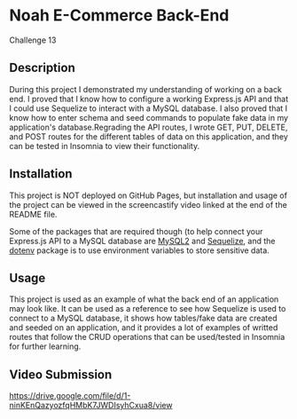 # Noah E-Commerce Back-End
Challenge 13

## Description
During this project I demonstrated my understanding of working on a back end. I proved that I know how to configure a working Express.js API and that I could use Sequelize to interact with a MySQL database. I also proved that I know how to enter schema and seed commands to populate fake data in my application's database.Regrading the API routes, I wrote GET, PUT, DELETE, and POST routes for the different tables of data on this application, and they can be tested in Insomnia to view their functionality.

## Installation
This project is NOT deployed on GitHub Pages, but installation and usage of the project can be viewed in the screencastify video linked at the end of the README file.

Some of the packages that are required though (to help connect your Express.js API to a MySQL database are [MySQL2](https://www.npmjs.com/package/mysql2) and [Sequelize](https://www.npmjs.com/package/sequelize), and the [dotenv](https://www.npmjs.com/package/dotenv) package is to use environment variables to store sensitive data.

## Usage
This project is used as an example of what the back end of an application may look like. It can be used as a reference to see how Sequelize is used to connect to a MySQL database, it shows how tables/fake data are created and seeded on an application, and it provides a lot of examples of writted routes that follow the CRUD operations that can be used/tested in Insomnia for further learning.

## Video Submission
https://drive.google.com/file/d/1-ninKEnQazyozfqHMbK7JWDIsyhCxua8/view



